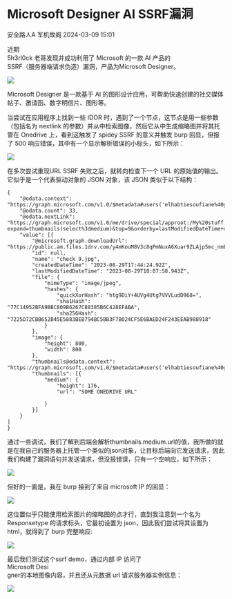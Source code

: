 #  Microsoft Designer AI SSRF漏洞   
安全路人A  军机故阁   2024-03-09 15:01  
  
近期   
5h3rl0ck 老哥发现并成功利用了 Microsoft 的一款 AI 产品的  
SSRF（服务器端请求伪造）漏洞，产品为Microsoft Designer。  
  
![](https://mmbiz.qpic.cn/sz_mmbiz_png/ESFRPeynAv4LY0OybtK56qNwefkfkn3nHIuPpzNeIjQZQ0zQ9n1wYicDgQNkkzwibfxgN2dcLojVr4A9zsib7gjoA/640?wx_fmt=png&from=appmsg "")  
  
Microsoft Designer 是一款基于 AI 的图形设计应用，可帮助快速创建的社交媒体帖子、邀请函、数字明信片、图形等。  
  
当尝试在应用程序上找到一些 IDOR 时，遇到了一个节点，这节点是用一些参数（包括名为 nextlink 的参数）并从中检索图像，然后它从中生成缩略图并将其托管在 Onedrive 上，看到这触发了 spidey SSRF 的意义并触发 burp 回显，但报了 500 响应错误，其中有一个显示解析错误的小标头，如下所示：  
  
![](https://mmbiz.qpic.cn/sz_mmbiz_png/ESFRPeynAv4LY0OybtK56qNwefkfkn3nbNxZXia1jTrKMqPDxw3oDn6pFzWZdvbD1AaSSqql9906HahZvcTvs2Q/640?wx_fmt=png&from=appmsg "")  
  
  
在多次尝试重现URL SSRF 失败之后，就转向检查下一个 URL 的原始值的输出。它似乎是一个代表驱动对象的 JSON 对象，该 JSON 类似于以下结构：  
```
{
    "@odata.context": "https://graph.microsoft.com/v1.0/$metadata#users('elhabtiesoufiane%40gmail.com')/drive/special('approot')/children",
    "@odata.count": 33,
    "@odata.nextLink": "https://graph.microsoft.com/v1.0/me/drive/special/approot:/My%20stuff:/children?expand=thumbnails(select%3dmedium)&top=9&orderby=lastModifiedDateTime+desc&select=id%2cname%2ccreatedDateTime%2clastModifiedDateTime%2cthumbnails%2cfile%2cimage%2c%40microsoft.graph.downloadUrl&$skiptoken=Mjg",
    "value": [{
        "@microsoft.graph.downloadUrl": "https://public.am.files.1drv.com/y4mKouM8V3c8qPmNuxA6Xuar9ZLAjp5mc_nmElgmPbykqyEx6fA2fIOqOt9JmGK9T7wrPrpGIFl6thL91UYUXJeYAjkoJ29DLcrxIJtjk3XjCK8XSi2rkNL_MN9gSl8jgukYpYIR7H2tPIbSWswzXmxbxgo6dOg3q5FfTbPFAMvlvzNuUzfyIp8aVBL0e4PkG5Z7NXkOJ3S0_3wzzvo2UBH90XlTf5n97OBLcTNLz5fTjo",
        "id": null,
        "name": "check 9.jpg",
        "createdDateTime": "2023-08-29T17:44:24.92Z",
        "lastModifiedDateTime": "2023-08-29T18:07:58.943Z",
        "file": {
            "mimeType": "image/jpeg",
            "hashes": {
                "quickXorHash": "htg9DiY+4UVg4Utg7VVVLudD968=",
                "sha1Hash": "77C14952BFA9BBC809B6267C88385B6C428EFABA",
                "sha256Hash": "7225D72CBB652B45E5883BEB794BC5BB3F7B024CF5E6BAED24F243EEAB988918"
            }
        },
        "image": {
            "height": 800,
            "width": 800
        },
        "thumbnails@odata.context": "https://graph.microsoft.com/v1.0/$metadata#users('elhabtiesoufiane%40gmail.com')/drive/special('approot')/children('FE1AD29AF25F99C0%2119434')/thumbnails",
        "thumbnails": [{
            "medium": {
                "height": 176,
                "url": "SOME ONEDRIVE URL"

            }
        }]
    }
]
}
```  
  
  
通过一些调试，我们了解到后端会解析thumbnails.medium.url的值，我所做的就是在我自己的服务器上托管一个类似的json对象，让目标后端向它发送请求，因此我们构建了漏洞语句并发送请求，但没报错误，只有一个空响应，如下所示：  
  
![](https://mmbiz.qpic.cn/sz_mmbiz_png/ESFRPeynAv4LY0OybtK56qNwefkfkn3nReEWobRYVlSCLLtFtYiabhmKsfs7XiapdG3MhVnwQE9eQg3R1Ciap76Ew/640?wx_fmt=png&from=appmsg "")  
  
但好的一面是，我在 burp 接到了来自 microsoft IP 的回显：  
  
  
![](https://mmbiz.qpic.cn/sz_mmbiz_png/ESFRPeynAv4LY0OybtK56qNwefkfkn3nKkV2EtetZ798Sqs1WECv45nAibC2kGM2QxVSk9DluYAEjia2TfL6BUqg/640?wx_fmt=png&from=appmsg "")  
  
这位置似乎只能使用检索图片的缩略图的点才行，直到我注意到一个名为 Responsetype 的请求标头，它最初设置为 json，因此我们尝试将其设置为 html，就得到了 burp 完整响应:  
  
![](https://mmbiz.qpic.cn/sz_mmbiz_png/ESFRPeynAv4LY0OybtK56qNwefkfkn3nUNnGC0L0mrgjNPVmMicLL7icwNyBtTTzjfA1ePkZydiagsD122oyY0VCg/640?wx_fmt=png&from=appmsg "")  
  
最后我们测试这个ssrf demo，通过内部 IP 访问了   
Microsoft Desi  
gner的本地图像内容，并且还从元数据 url 请求服务器实例信息：  
  
![](https://mmbiz.qpic.cn/sz_mmbiz_png/ESFRPeynAv4LY0OybtK56qNwefkfkn3nk3MkvZtibibsN5NH7cHhZ3GjXJCecLtROUMR7icC8ial3Cn4N5OwHRjGzQ/640?wx_fmt=png&from=appmsg "")  
  
  
